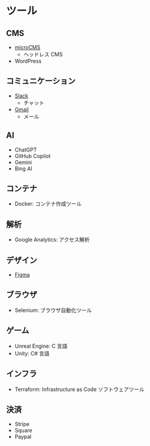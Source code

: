 # ツール

## CMS

- [microCMS](https://microcms.io/)
  - ヘッドレス CMS
- WordPress

## コミュニケーション

- [Slack](https://slack.com/intl/ja-jp)
  - チャット
- [Gmail](https://www.google.co.jp/mail/help/intl/ja/about.html)
  - メール

## AI

- ChatGPT
- GitHub Copilot
- Gemini
- Bing AI

## コンテナ

- Docker: コンテナ作成ツール

## 解析

- Google Analytics: アクセス解析

## デザイン

- [Figma](https://www.figma.com/ja-jp/)

## ブラウザ

- Selenium: ブラウザ自動化ツール

## ゲーム

- Unreal Engine: C 言語
- Unity: C# 言語

## インフラ

- Terraform: Infrastructure as Code ソフトウェアツール

## 決済

- Stripe
- Square
- Paypal
